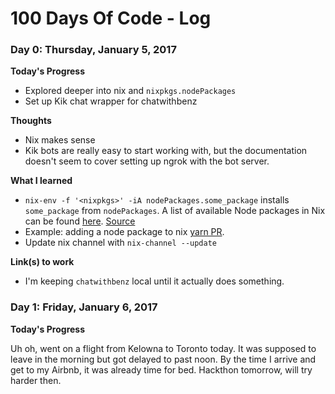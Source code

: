 # 100 Days Of Code - Log

### Day 0: Thursday, January 5, 2017

**Today's Progress**

* Explored deeper into nix and `nixpkgs.nodePackages`
* Set up Kik chat wrapper for chatwithbenz

**Thoughts**

* Nix makes sense
* Kik bots are really easy to start working with, but the documentation doesn't seem to cover setting up ngrok with the bot server.

**What I learned**

* `nix-env -f '<nixpkgs>' -iA nodePackages.some_package` installs `some_package` from `nodePackages`. A list of available Node packages in Nix can be found [here](https://github.com/NixOS/nixpkgs/blob/master/pkgs/top-level/node-packages.json). [Source](https://github.com/svanderburg/node2nix)
* Example: adding a node package to nix [yarn PR](https://github.com/NixOS/nixpkgs/pull/20635).
* Update nix channel with `nix-channel --update`

**Link(s) to work**

* I'm keeping `chatwithbenz` local until it actually does something.


### Day 1: Friday, January 6, 2017

**Today's Progress**

Uh oh, went on a flight from Kelowna to Toronto today. It was supposed to leave in the morning but got delayed to past noon. By the time I arrive and get to my Airbnb, it was already time for bed. Hackthon tomorrow, will try harder then.
